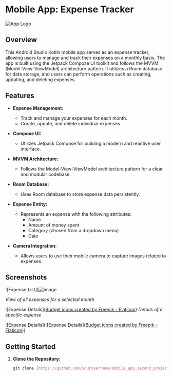 # Mobile App: Expense Tracker

![App Logo](app_logo.png)

## Overview

This Android Studio Kotlin mobile app serves as an expense tracker, allowing users to manage and track their expenses on a monthly basis. The app is built using the Jetpack Compose UI toolkit and follows the MVVM (Model-View-ViewModel) architecture pattern. It utilizes a Room database for data storage, and users can perform operations such as creating, updating, and deleting expenses.

## Features

- **Expense Management:**
  - Track and manage your expenses for each month.
  - Create, update, and delete individual expenses.

- **Compose UI:**
  - Utilizes Jetpack Compose for building a modern and reactive user interface.

- **MVVM Architecture:**
  - Follows the Model-View-ViewModel architecture pattern for a clear and modular codebase.

- **Room Database:**
  - Uses Room database to store expense data persistently.

- **Expense Entity:**
  - Represents an expense with the following attributes:
    - Name
    - Amount of money spent
    - Category (chosen from a dropdown menu)
    - Date

- **Camera Integration:**
  - Allows users to use their mobile camera to capture images related to expenses.

## Screenshots

![Expense List](![image](https://github.com/simecki123/mobile_app_second_project/assets/95432252/771e6714-d7c6-4cf3-b84f-077750ffecb2)

*View of all expenses for a selected month*

![Expense Details](<a href="https://www.flaticon.com/free-icons/budget" title="budget icons">Budget icons created by Freepik - Flaticon</a>)
*Details of a specific expense*

![Expense Details](![Expense Details](<a href="https://www.flaticon.com/free-icons/budget" title="budget icons">Budget icons created by Freepik - Flaticon</a>))

## Getting Started

1. **Clone the Repository:**
   ```bash
   git clone [https://github.com/yourusername/mobile_app_second_project.git](https://github.com/simecki123/mobile_app_second_project.git)https://github.com/simecki123/mobile_app_second_project.git

